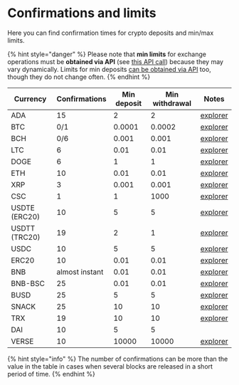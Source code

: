 # Confirmations and limits

Here you can find confirmation times for crypto deposits and min/max limits.

{% hint style="danger" %}
Please note that **min limits** for exchange operations must be **obtained via API** (see [this API call](api-documentation/api-reference.md#get-list-of-exchangeable-currency-pairs)) because they may vary dynamically. Limits for min deposits [can be obtained via API](api-documentation/api-reference.md#get-list-of-supported-currencies) too, though they do not change often.
{% endhint %}

| Currency      | Confirmations  | Min deposit | Min withdrawal | Notes                                                                             |
| ------------- | -------------- | ----------- | -------------- | --------------------------------------------------------------------------------- |
| ADA           | 15             | 2           | 2              | [explorer](https://cardanoexplorer.com/)                                          |
| BTC           | 0/1            | 0.0001      | 0.0002         | [explorer](https://www.blockchain.com/explorer)                                   |
| BCH           | 0/6            | 0.001       | 0.001          | [explorer](https://explorer.bitcoin.com/bch)                                      |
| LTC           | 6              | 0.01        | 0.01           | [explorer](https://live.blockcypher.com/ltc/)                                     |
| DOGE          | 6              | 1           | 1              | [explorer](https://live.blockcypher.com/doge/)                                    |
| ETH           | 10             | 0.01        | 0.01           | [explorer](http://etherscan.io/)                                                  |
| XRP           | 3              | 0.001       | 0.001          | [explorer](https://xrpscan.com/)                                                  |
| CSC           | 1              | 1           | 1000           | [explorer](https://xrpscan.com/)                                                  |
| USDTE (ERC20) | 10             | 5           | 5              | [explorer](http://etherscan.io/)                                                  |
| USDTT (TRC20) | 19             | 2           | 1              | [explorer](https://tronscan.org/)                                                 |
| USDC          | 10             | 5           | 5              | [explorer](https://etherscan.io/token/0xa0b86991c6218b36c1d19d4a2e9eb0ce3606eb48) |
| ERC20         | 10             | 0.01        | 0.01           | [explorer](http://etherscan.io/)                                                  |
| BNB           | almost instant | 0.01        | 0.01           | [explorer](https://explorer.binance.org/)                                         |
| BNB-BSC       | 25             | 0.01        | 0.01           | [explorer](https://bscscan.com/)                                                  |
| BUSD          | 25             | 5           | 5              | [explorer](https://bscscan.com/)                                                  |
| SNACK         | 25             | 10          | 10             | [explorer](https://bscscan.com/)                                                  |
| TRX           | 19             | 10          | 10             | [explorer](https://tronscan.org/)                                                 |
| DAI           | 10             | 5           | 5              |                                                                                   |
| VERSE         | 10             | 10000       | 10000          | [explorer](https://etherscan.io/token/0x249cA82617eC3DfB2589c4c17ab7EC9765350a18) |

{% hint style="info" %}
The number of confirmations can be more than the value in the table in cases when several blocks are released in a short period of time.
{% endhint %}
